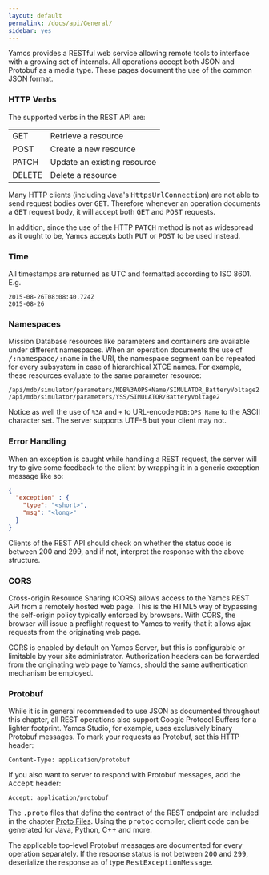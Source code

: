 ```yaml
---
layout: default
permalink: /docs/api/General/
sidebar: yes
---
```


Yamcs provides a RESTful web service allowing remote tools to interface with a growing set of internals. All operations accept both JSON and Protobuf as a media type. These pages document the use of the common JSON format.

### HTTP Verbs
The supported verbs in the REST API are:

<table class="inline">
    <tr>
        <td class="code">GET</td>
        <td>Retrieve a resource</td>
    </tr>
    <tr>
        <td class="code">POST</td>
        <td>Create a new resource</td>
    </tr>
    <tr>
        <td class="code">PATCH</td>
        <td>Update an existing resource</td>
    </tr>
    <tr>
        <td class="code">DELETE</td>
        <td>Delete a resource</td>
    </tr>
</table>

Many HTTP clients (including Java's <tt>HttpsUrlConnection</tt>) are not able to send request bodies over <tt>GET</tt>. Therefore whenever an operation documents a <tt>GET</tt> request body, it will accept both <tt>GET</tt> and <tt>POST</tt> requests.

In addition, since the use of the HTTP <tt>PATCH</tt> method is not as widespread as it ought to be, Yamcs accepts both <tt>PUT</tt> or <tt>POST</tt> to be used instead. 

### Time
All timestamps are returned as UTC and formatted according to ISO 8601. E.g.
    
    2015-08-26T08:08:40.724Z
    2015-08-26
    
### Namespaces
Mission Database resources like parameters and containers are available under different namespaces. When an operation documents the use of <tt>/:namespace/:name</tt> in the URI, the namespace segment can be repeated for every subsystem in case of hierarchical XTCE names. For example, these resources evaluate to the same parameter resource:

    /api/mdb/simulator/parameters/MDB%3AOPS+Name/SIMULATOR_BatteryVoltage2
    /api/mdb/simulator/parameters/YSS/SIMULATOR/BatteryVoltage2

Notice as well the use of `%3A` and `+` to URL-encode `MDB:OPS Name` to the ASCII character set. The server supports UTF-8 but your client may not.

### Error Handling
When an exception is caught while handling a REST request, the server will try to give some feedback to the client by wrapping it in a generic exception message like so:

```json
{
  "exception" : {
    "type": "<short>",
    "msg": "<long>"
  }
}
```

Clients of the REST API should check on whether the status code is between 200 and 299, and if not, interpret the response with the above structure.

### CORS

Cross-origin Resource Sharing (CORS) allows access to the Yamcs REST API from a remotely hosted web page. This is the HTML5 way of bypassing the self-origin policy typically enforced by browsers. With CORS, the browser will issue a preflight request to Yamcs to verify that it allows ajax requests from the originating web page.

CORS is enabled by default on Yamcs Server, but this is configurable or limitable by your site administrator. Authorization headers can be forwarded from the originating web page to Yamcs, should the same authentication mechanism be employed. 

### Protobuf

While it is in general recommended to use JSON as documented throughout this chapter, all REST operations also support Google Protocol Buffers for a lighter footprint. Yamcs Studio, for example, uses exclusively binary Protobuf messages. To mark your requests as Protobuf, set this HTTP header:

    Content-Type: application/protobuf
    
If you also want to server to respond with Protobuf messages, add the <tt>Accept</tt> header:

    Accept: application/protobuf

The <tt>.proto</tt> files that define the contract of the REST endpoint are included in the chapter [Proto Files](/docs/api/Proto_Files/). Using the <tt>protoc</tt> compiler, client code can be generated for Java, Python, C++ and more.

The applicable top-level Protobuf messages are documented for every operation separately. If the response status is not between <tt>200</tt> and <tt>299</tt>, deserialize the response as of type <tt>RestExceptionMessage</tt>.
